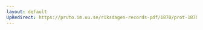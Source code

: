 ```yaml
---
layout: default
UpRedirect: https://pruto.im.uu.se/riksdagen-records-pdf/1870/prot-1870--ak--209/prot-1870--ak--209_002.pdf
---
```


